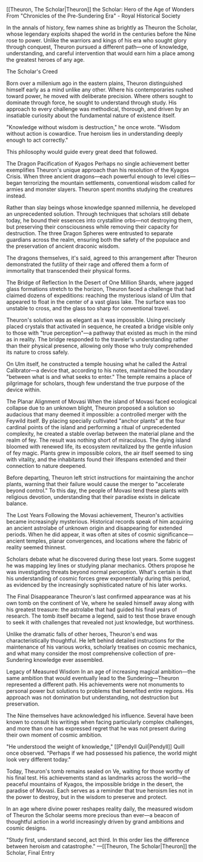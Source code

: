 [[Theuron, The Scholar|Theuron]] the Scholar: Hero of the Age of Wonders 
From "Chronicles of the Pre-Sundering Era" - Royal Historical Society 

In the annals of history, few names shine as brightly as Theuron the Scholar, whose legendary exploits shaped the world in the centuries before the Nine rose to power. Unlike the warriors and kings of his era who sought glory through conquest, Theuron pursued a different path—one of knowledge, understanding, and careful intervention that would earn him a place among the greatest heroes of any age. 

The Scholar's Creed 

Born over a millenium ago in the eastern plains, Theuron distinguished himself early as a mind unlike any other. Where his contemporaries rushed toward power, he moved with deliberate precision. Where others sought to dominate through force, he sought to understand through study. His approach to every challenge was methodical, thorough, and driven by an insatiable curiosity about the fundamental nature of existence itself. 

"Knowledge without wisdom is destruction," he once wrote. "Wisdom without action is cowardice. True heroism lies in understanding deeply enough to act correctly." 

This philosophy would guide every great deed that followed. 

The Dragon Pacification of Kyagos 
Perhaps no single achievement better exemplifies Theuron's unique approach than his resolution of the Kyagos Crisis. When three ancient dragons—each powerful enough to level cities—began terrorizing the mountain settlements, conventional wisdom called for armies and monster slayers. Theuron spent months studying the creatures instead. 

Rather than slay beings whose knowledge spanned millennia, he developed an unprecedented solution. Through techniques that scholars still debate today, he bound their essences into crystalline orbs—not destroying them, but preserving their consciousness while removing their capacity for destruction. The three Dragon Spheres were entrusted to separate guardians across the realm, ensuring both the safety of the populace and the preservation of ancient draconic wisdom. 

The dragons themselves, it's said, agreed to this arrangement after Theuron demonstrated the futility of their rage and offered them a form of immortality that transcended their physical forms.

The Bridge of Reflection 
In the Desert of One Million Shards, where jagged glass formations stretch to the horizon, Theuron faced a challenge that had claimed dozens of expeditions: reaching the mysterious island of Ulm that appeared to float in the center of a vast glass lake. The surface was too unstable to cross, and the glass too sharp for conventional travel. 

Theuron's solution was as elegant as it was impossible. Using precisely placed crystals that activated in sequence, he created a bridge visible only to those with "true perception"—a pathway that existed as much in the mind as in reality. The bridge responded to the traveler's understanding rather than their physical presence, allowing only those who truly comprehended its nature to cross safely. 

On Ulm itself, he constructed a temple housing what he called the Astral Calibrator—a device that, according to his notes, maintained the boundary "between what is and what seeks to enter." The temple remains a place of pilgrimage for scholars, though few understand the true purpose of the device within. 

The Planar Alignment of Movasi When the island of Movasi faced ecological collapse due to an unknown blight, Theuron proposed a solution so audacious that many deemed it impossible: a controlled merger with the Feywild itself. By placing specially cultivated "anchor plants" at the four cardinal points of the island and performing a ritual of unprecedented complexity, he created a stable overlap between the material plane and the realm of fey.
The result was nothing short of miraculous. The dying island bloomed with renewed life, its ecosystem revitalized by the gentle infusion of fey magic. Plants grew in impossible colors, the air itself seemed to sing with vitality, and the inhabitants found their lifespans extended and their connection to nature deepened. 

Before departing, Theuron left strict instructions for maintaining the anchor plants, warning that their failure would cause the merger to "accelerate beyond control." To this day, the people of Movasi tend these plants with religious devotion, understanding that their paradise exists in delicate balance. 

The Lost Years 
Following the Movasi achievement, Theuron's activities became increasingly mysterious. Historical records speak of him acquiring an ancient astrolabe of unknown origin and disappearing for extended periods. When he did appear, it was often at sites of cosmic significance—ancient temples, planar convergences, and locations where the fabric of reality seemed thinnest. 

Scholars debate what he discovered during these lost years. Some suggest he was mapping ley lines or studying planar mechanics. Others propose he was investigating threats beyond normal perception. What's certain is that his understanding of cosmic forces grew exponentially during this period, as evidenced by the increasingly sophisticated nature of his later works. 

The Final Disappearance 
Theuron's last confirmed appearance was at his own tomb on the continent of Ve, where he sealed himself away along with his greatest treasure: the astrolabe that had guided his final years of research. The tomb itself became a legend, said to test those brave enough to seek it with challenges that revealed not just knowledge, but worthiness. 

Unlike the dramatic falls of other heroes, Theuron's end was characteristically thoughtful. He left behind detailed instructions for the maintenance of his various works, scholarly treatises on cosmic mechanics, and what many consider the most comprehensive collection of pre-Sundering knowledge ever assembled.

Legacy of Measured Wisdom 
In an age of increasing magical ambition—the same ambition that would eventually lead to the Sundering—Theuron represented a different path. His achievements were not monuments to personal power but solutions to problems that benefited entire regions. His approach was not domination but understanding, not destruction but preservation. 

The Nine themselves have acknowledged his influence. Several have been known to consult his writings when facing particularly complex challenges, and more than one has expressed regret that he was not present during their own moment of cosmic ambition. 

"He understood the weight of knowledge," [[Pendyll Quil|Pendyll]] Quill once observed. "Perhaps if we had possessed his patience, the world might look very different today." 

Today, Theuron's tomb remains sealed on Ve, waiting for those worthy of his final test. His achievements stand as landmarks across the world—the peaceful mountains of Kyagos, the impossible bridge in the desert, the paradise of Movasi. Each serves as a reminder that true heroism lies not in the power to destroy, but in the wisdom to preserve and protect. 

In an age where divine power reshapes reality daily, the measured wisdom of Theuron the Scholar seems more precious than ever—a beacon of thoughtful action in a world increasingly driven by grand ambitions and cosmic designs. 

"Study first, understand second, act third. In this order lies the difference between heroism and catastrophe." 
—[[Theuron, The Scholar|Theuron]] the Scholar, Final Entry